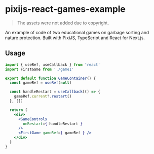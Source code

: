 # pixijs-react-games-example

> The assets were not added due to copyright.

An example of code of two educational games on garbage sorting and nature protection.
Built with PixiJS, TypeScript and React for Next.js.

## Usage
```jsx
import { useRef, useCallback } from 'react'
import FirstGame from './game1'

export default function GameContainer() {
  const gameRef = useRef(null)

  const handleRestart = useCallback(() => {
    gameRef.current?.restart()
  }, [])

  return (
    <div>
      <GameControls
        onRestart={ handleRestart }
      />
      <FirstGame gameRef={ gameRef } />
    </div>
  )
}
```
